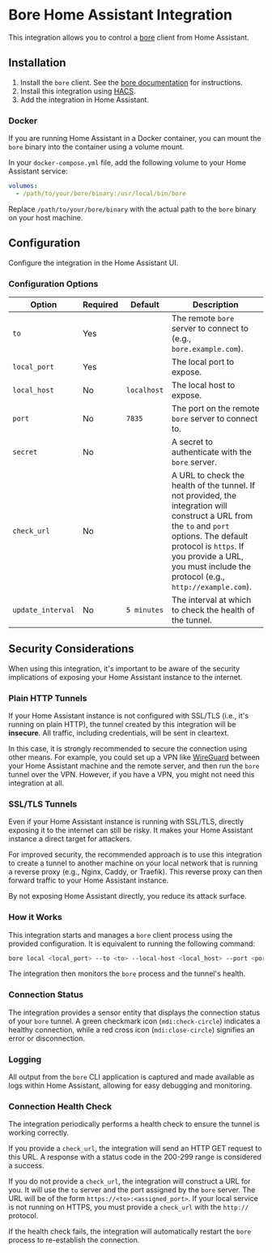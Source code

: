 # Bore Home Assistant Integration

This integration allows you to control a [bore](https://github.com/ekzhang/bore) client from Home Assistant.

## Installation

1.  Install the `bore` client. See the [bore documentation](https://github.com/ekzhang/bore) for instructions.
2.  Install this integration using [HACS](https://hacs.xyz/).
3.  Add the integration in Home Assistant.

### Docker

If you are running Home Assistant in a Docker container, you can mount the `bore` binary into the container using a volume mount.

In your `docker-compose.yml` file, add the following volume to your Home Assistant service:

```yaml
volumes:
  - /path/to/your/bore/binary:/usr/local/bin/bore
```

Replace `/path/to/your/bore/binary` with the actual path to the `bore` binary on your host machine.

## Configuration

Configure the integration in the Home Assistant UI.

### Configuration Options

| Option | Required | Default | Description |
|---|---|---|---|
| `to` | Yes | | The remote `bore` server to connect to (e.g., `bore.example.com`). |
| `local_port` | Yes | | The local port to expose. |
| `local_host` | No | `localhost` | The local host to expose. |
| `port` | No | `7835` | The port on the remote `bore` server to connect to. |
| `secret` | No | | A secret to authenticate with the `bore` server. |
| `check_url` | No | | A URL to check the health of the tunnel. If not provided, the integration will construct a URL from the `to` and `port` options. The default protocol is `https`. If you provide a URL, you must include the protocol (e.g., `http://example.com`). |
| `update_interval` | No | `5 minutes` | The interval at which to check the health of the tunnel. |

## Security Considerations

When using this integration, it's important to be aware of the security implications of exposing your Home Assistant instance to the internet.

### Plain HTTP Tunnels

If your Home Assistant instance is not configured with SSL/TLS (i.e., it's running on plain HTTP), the tunnel created by this integration will be **insecure**. All traffic, including credentials, will be sent in cleartext.

In this case, it is strongly recommended to secure the connection using other means. For example, you could set up a VPN like [WireGuard](https://www.wireguard.com/) between your Home Assistant machine and the remote server, and then run the `bore` tunnel over the VPN. However, if you have a VPN, you might not need this integration at all.

### SSL/TLS Tunnels

Even if your Home Assistant instance is running with SSL/TLS, directly exposing it to the internet can still be risky. It makes your Home Assistant instance a direct target for attackers.

For improved security, the recommended approach is to use this integration to create a tunnel to another machine on your local network that is running a reverse proxy (e.g., Nginx, Caddy, or Traefik). This reverse proxy can then forward traffic to your Home Assistant instance.


By not exposing Home Assistant directly, you reduce its attack surface.

### How it Works

This integration starts and manages a `bore` client process using the provided configuration. It is equivalent to running the following command:

```bash
bore local <local_port> --to <to> --local-host <local_host> --port <port> --secret <secret>
```

The integration then monitors the `bore` process and the tunnel's health.

### Connection Status

The integration provides a sensor entity that displays the connection status of your `bore` tunnel. A green checkmark icon (`mdi:check-circle`) indicates a healthy connection, while a red cross icon (`mdi:close-circle`) signifies an error or disconnection.

### Logging

All output from the `bore` CLI application is captured and made available as logs within Home Assistant, allowing for easy debugging and monitoring.

### Connection Health Check

The integration periodically performs a health check to ensure the tunnel is working correctly.

If you provide a `check_url`, the integration will send an HTTP GET request to this URL. A response with a status code in the 200-299 range is considered a success.

If you do not provide a `check_url`, the integration will construct a URL for you. It will use the `to` server and the port assigned by the `bore` server. The URL will be of the form `https://<to>:<assigned_port>`. If your local service is not running on HTTPS, you must provide a `check_url` with the `http://` protocol.

If the health check fails, the integration will automatically restart the `bore` process to re-establish the connection.